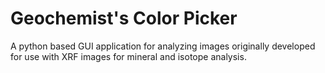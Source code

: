 # Geochemist's Color Picker
A python based GUI application for analyzing images originally developed for use with XRF images for mineral and isotope analysis. 
